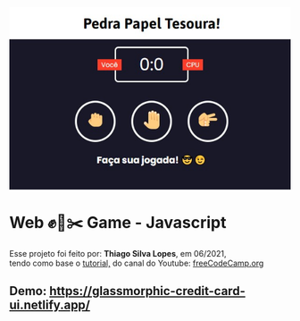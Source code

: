 <!---->
<div align="center">
<img src="./ReadMeFiles/app.jpg" align="center">
</div>

# Web ✊📃✂️ Game - Javascript

<p>Esse projeto foi feito por: <strong>Thiago Silva Lopes</strong>, em 06/2021,</br>
tendo como base o <a href="https://www.youtube.com/watch?v=jaVNP3nIAv0" target="_blank">tutorial,</a> do canal do Youtube: 
<a href="https://www.youtube.com/channel/UC8butISFwT-Wl7EV0hUK0BQ" target="_blank">freeCodeCamp.org</a>

## Demo: https://glassmorphic-credit-card-ui.netlify.app/
